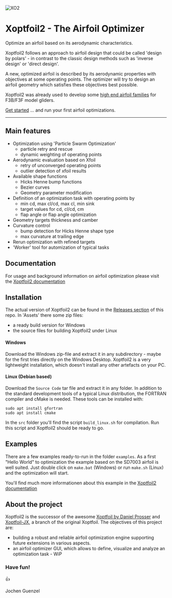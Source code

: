 

![XO2](docs/images/Xoptfoil2.png "Xoptfoil2")

# Xoptfoil2 - The Airfoil Optimizer 

Optimize an airfoil based on its aerodynamic characteristics. 

Xoptfoil2 follows an approach to airfoil design that could be called 'design by polars' - in contrast to the classic design methods such as 'inverse design' or 'direct design'. 

A new, optimized airfoil is described by its aerodynamic properties with objectives at some operating points. The optimizer will try to design an airfoil geometry which satisfies these objectives best possible.  

Xoptfoil2 was already used to develop some [high end airfoil families](https://github.com/jxjo/Airfoils) for F3B/F3F model gliders. 


[Get started](https://jxjo.github.io/Xoptfoil2/docs/getting_started) ... and run your first airfoil optimizations. 

---


## Main features

* Optimization using 'Particle Swarm Optimization'
  - particle retry and rescue 
  - dynamic weighting of operating points 
* Aerodynamic evaluation based on Xfoil
  - retry of unconverged operating points 
  - outlier detection of xfoil results  
* Available shape functions 
  - Hicks Henne bump functions
  - Bezier curves  
  - Geometry parameter modification 
* Definition of an optimization task with operating points by
  - min cd, max cl/cd, max cl, min sink 
  - target values for cd, cl/cd, cm 
  - flap angle or flap angle optimization  
* Geometry targets thickness and camber 
* Curvature control 
  - bump detection for Hicks Henne shape type 
  - max curvature at trailing edge 
* Rerun optimization with refined targets 
* 'Worker' tool for automization of typical tasks 


## Documentation 

For usage and background information on airfoil optimization please visit the [Xoptfoil2 documentation]( https://jxjo.github.io/Xoptfoil2)


## Installation

The actual version of Xoptfoil2 can be found in the [Releases section](https://github.com/jxjo/Xoptfoil2/releases) of this repo. In 'Assets' there some zip files: 
- a ready build version for Windows 
- the source files for building Xoptfoil2 under Linux

#### Windows

Download the Windows zip-file and extract it in any subdirectory - maybe for the first tries directly on the Windows Desktop. Xoptfoil2 is a very lightweight installation, which doesn't install any other artefacts on your PC.

#### Linux (Debian based) 

Download the `Source Code` tar file and extract it in any folder. In addition to the standard development tools of a typical Linux distribution, the FORTRAN compiler and cMake is needed. These tools can be installed with: 

```
sudo apt install gfortran
sudo apt install cmake
```

In the `src` folder you'll find the script `build_linux.sh` for compilation. Run this script and Xoptfoil2 should be ready to go.


## Examples

There are a few examples ready-to-run in the folder `examples`. As a first "Hello World" to optimization the example based on the SD7003 airfoil is well suited. Just double click on `make.bat` (Windows) or run `make.sh` (Linux) and the optimization will start.

You'll find much more informationen about this example in the [Xoptfoil2 documentation]( https://jxjo.github.io/Xoptfoil2)


## About the project

Xoptfoil2 is the successor of the awesome [Xoptfoil by Daniel Prosser](https://github.com/montagdude/Xoptfoil)  and [Xoptfoil-JX](https://github.com/jxjo/Xoptfoil-JX/tree/master), a branch of the original Xoptfoil. The objectives of this project are:
- building a robust and reliable airfoil optimization engine supporting future extensions in various aspects. 
- an airfoil optimizer GUI, which allows to define, visualize and analyze an optimization task - WiP

### Have fun! 

:+1:

Jochen Guenzel
